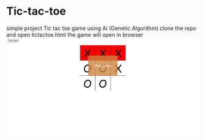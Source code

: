 # Tic-tac-toe
simple project Tic tac toe game using Ai (Genetic Algorithm)
clone the repo and open tictactoe.html the game will open in browser
![game image ](https://github.com/Hany-kelany/Tic-tac-toe/blob/main/TicTacToe.jpeg)
